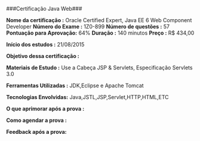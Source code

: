 ###Certificação Java Web###

**Nome da certificação    :** Oracle Certified Expert, Java EE 6 Web Component Developer
**Número do Exame         :** 1Z0-899
**Número de questões      :** 57
**Pontuação para Aprovação:** 64%
**Duração                 :** 140 minutos 
**Preço                   :** R$ 434,00

**Início dos estudos :** 21/08/2015

**Objetivo dessa certificação :**

**Materiais de Estudo :** Use a Cabeça JSP & Servlets, Especificação Servlets 3.0

**Ferramentas Utilizadas :** JDK,Eclipse e Apache Tomcat

**Tecnologias Envolvidas:** Java,JSTL,JSP,Servlet,HTTP,HTML,ETC

**O que aprimorar após a prova :**

**Como agendar a prova :**

**Feedback após a prova:**


